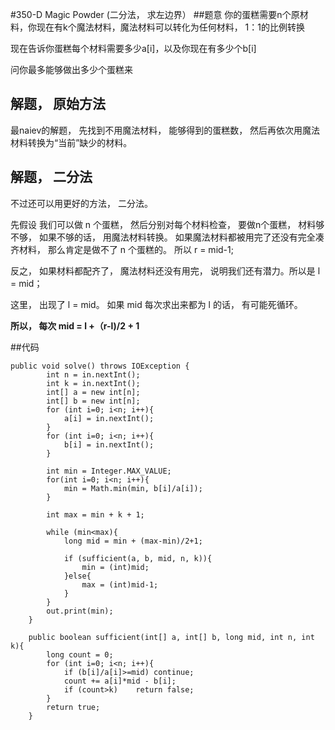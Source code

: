 #350-D Magic Powder (二分法， 求左边界）
##题意
你的蛋糕需要n个原材料，你现在有k个魔法材料，魔法材料可以转化为任何材料， 1：1的比例转换

现在告诉你蛋糕每个材料需要多少a[i]，以及你现在有多少个b[i]

问你最多能够做出多少个蛋糕来

## 解题， 原始方法
最naiev的解题， 先找到不用魔法材料， 能够得到的蛋糕数， 然后再依次用魔法材料转换为“当前”缺少的材料。

## 解题， 二分法
不过还可以用更好的方法， 二分法。

先假设 我们可以做 n 个蛋糕， 然后分别对每个材料检查， 要做n个蛋糕， 材料够不够， 如果不够的话， 用魔法材料转换。 如果魔法材料都被用完了还没有完全凑齐材料， 那么肯定是做不了 n 个蛋糕的。 所以 r = mid-1;

反之， 如果材料都配齐了， 魔法材料还没有用完， 说明我们还有潜力。所以是 l = mid；

这里， 出现了 l = mid。 如果 mid 每次求出来都为 l 的话， 有可能死循环。

**所以， 每次 mid  = l +（r-l)/2 + 1**

##代码
```
public void solve() throws IOException {
        int n = in.nextInt();
        int k = in.nextInt();
        int[] a = new int[n];
        int[] b = new int[n];
        for (int i=0; i<n; i++){
            a[i] = in.nextInt();
        }
        for (int i=0; i<n; i++){
            b[i] = in.nextInt();
        }

        int min = Integer.MAX_VALUE;
        for(int i=0; i<n; i++){
            min = Math.min(min, b[i]/a[i]);
        }

        int max = min + k + 1;

        while (min<max){
            long mid = min + (max-min)/2+1;

            if (sufficient(a, b, mid, n, k)){
                min = (int)mid;
            }else{
                max = (int)mid-1;
            }
        }
        out.print(min);
    }

    public boolean sufficient(int[] a, int[] b, long mid, int n, int k){
        long count = 0;
        for (int i=0; i<n; i++){
            if (b[i]/a[i]>=mid) continue;
            count += a[i]*mid - b[i];
            if (count>k)    return false;
        }
        return true;
    }
```

